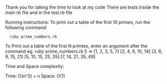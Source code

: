 Thank you for taking the time to look at my code
There are tests inside the main rb file and in the test.rb file

Running instructions:
  To print out a table of the first 10 primes, run the following command:

      ruby prime_numbers.rb


  To Print out a table of the first N primtes, enter an argument after the command
      eg.
        ruby prime_numbers.rb 5
          =>
            [1, 2, 3, 5, 7]
            [2, 4, 6, 10, 14]
            [3, 6, 9, 15, 21]
            [5, 10, 15, 25, 35]
            [7, 14, 21, 35, 49]

Time and Space complexity:

Time: O(n^2) + n
Space: O(1)